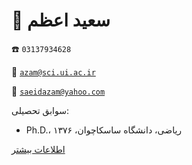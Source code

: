 

# 👤  **سعید اعظم**


☎️  `03137934628`


📧  [`azam@sci.ui.ac.ir`](mailto:azam@sci.ui.ac.ir)


📧  [`saeidazam@yahoo.com`](mailto:saeidazam@yahoo.com)


سوابق تحصیلی:


- Ph.D.، ریاضی، دانشگاه ساسکاچوان، ۱۳۷۶


[اطلاعات بیشتر](https://sci.ui.ac.ir/azam)
